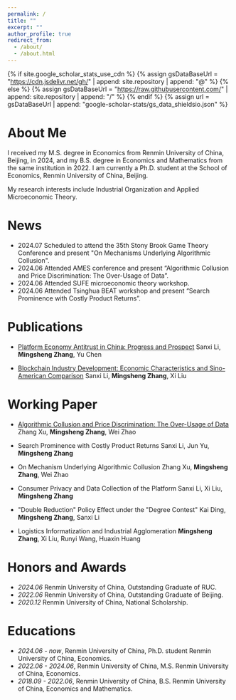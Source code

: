 ```yaml
---
permalink: /
title: ""
excerpt: ""
author_profile: true
redirect_from: 
  - /about/
  - /about.html
---
```


{% if site.google_scholar_stats_use_cdn %}
{% assign gsDataBaseUrl = "https://cdn.jsdelivr.net/gh/" | append: site.repository | append: "@" %}
{% else %}
{% assign gsDataBaseUrl = "https://raw.githubusercontent.com/" | append: site.repository | append: "/" %}
{% endif %}
{% assign url = gsDataBaseUrl | append: "google-scholar-stats/gs_data_shieldsio.json" %}

<span class='url' id='/#about-me'></span>

# About Me
I received my M.S. degree in Economics from Renmin University of China, Beijing, in 2024, and my B.S. degree in Economics and Mathematics from the same institution in 2022. I am currently a Ph.D. student at the School of Economics, Renmin University of China, Beijing.

My research interests include Industrial Organization and Applied Microeconomic Theory.

<span id='/#-news'></span>
# News
- 2024.07 Scheduled to attend the 35th Stony Brook Game Theory Conference and present "On Mechanisms Underlying Algorithmic Collusion".
- 2024.06 Attended AMES conference and present “Algorithmic Collusion and Price Discrimination: The Over-Usage of Data”.
- 2024.06 Attended SUFE microeconomic theory workshop.
- 2024.06 Attended Tsinghua BEAT workshop and present “Search Prominence with Costly Product Returns”.



<span class='url' id='/#-publications'></span>
# Publications 
- [Platform Economy Antitrust in China: Progress and Prospect](https://kns.cnki.net/kcms2/article/abstract?v=WOgJpqC0z4aot3QypI4WIRIXix2r8Jso8FByUp8CjyQfZ8ZOajSKipEDJY5q8eKZKzfc207Z3Qd5RpsgHGT8nYRSFD4a9eOPR88voI3j6yxVH_Kg0p3ozONnoiGMQGMvOj4PL0fNw96qZfDUZ21ZVQ==&uniplatform=NZKPT&language=CHS)
Sanxi Li, **Mingsheng Zhang**, Yu Chen

- [Blockchain Industry Development: Economic Characteristics and Sino-American Comparison](https://kns.cnki.net/kcms2/article/abstract?v=WOgJpqC0z4b3MajwIE84x27xzDSzVBlFhX_eMuH0KN1-NaBPb7h6BKnHNUZ8xmlMC-Edc0197e1ApTJa54tL6dVbTLeh7o_tP9IZRB4JqYO-hYZ_56wlzyxN-nrssLE7atQQA0E7hDCUBcwHV2N32Q==&uniplatform=NZKPT&language=CHS)
Sanxi Li, **Mingsheng Zhang**, Xi Liu




<span class='url' id='/#-working-paper'></span>
# Working Paper
- [Algorithmic Collusion and Price Discrimination: The Over-Usage of Data](https://arxiv.org/pdf/2403.06150)
Zhang Xu, **Mingsheng Zhang**, Wei Zhao

- Search Prominence with Costly Product Returns
Sanxi Li, Jun Yu, **Mingsheng Zhang**

- On Mechanism Underlying Algorithmic Collusion
Zhang Xu, **Mingsheng Zhang**, Wei Zhao

- Consumer Privacy and Data Collection of the Platform
Sanxi Li, Xi Liu, **Mingsheng Zhang**

- "Double Reduction" Policy Effect under the "Degree Contest"
Kai Ding, **Mingsheng Zhang**, Sanxi Li

- Logistics Informatization and Industrial Agglomeration
**Mingsheng Zhang**, Xi Liu, Runyi Wang, Huaxin Huang


<span class='url' id='/#-honors-and-awards'></span>
# Honors and Awards
- *2024.06* Renmin University of China, Outstanding Graduate of RUC.
- *2022.06* Renmin University of China, Outstanding Graduate of Beijing.
- *2020.12* Renmin University of China, National Scholarship.

<span id='/#-educations'></span>
# Educations
- *2024.06 - now*, Renmin University of China, Ph.D. student Renmin University of China, Economics. 
- *2022.06 - 2024.06*, Renmin University of China, M.S. Renmin University of China, Economics. 
- *2018.09 - 2022.06*, Renmin University of China, B.S. Renmin University of China, Economics and Mathematics. 


